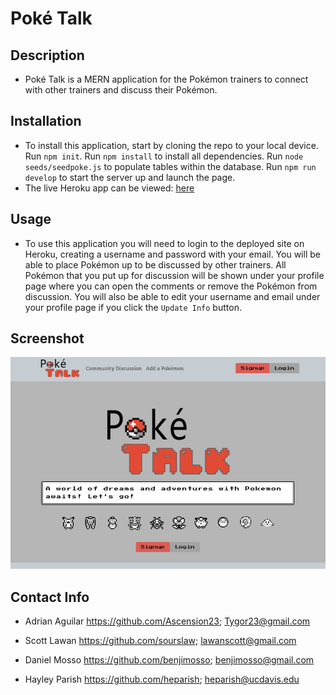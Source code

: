 # Poké Talk

## Description
- Poké Talk is a MERN application for the Pokémon trainers to connect with other trainers and discuss their Pokémon.

## Installation
- To install this application, start by cloning the repo to your local device. Run ```npm init```. Run ```npm install``` to install all dependencies. Run ```node seeds/seedpoke.js``` to populate tables within the database. Run ```npm run develop``` to start the server up and launch the page. 
- The live Heroku app can be viewed: [here](https://ancient-fjord-95576.herokuapp.com/)

## Usage
- To use this application you will need to login to the deployed site on Heroku, creating a username and password with your email. You will be able to place Pokémon up to be discussed by other trainers. All Pokémon that you put up for discussion will be shown under your profile page where you can open the comments or remove the Pokémon from discussion. You will also be able to edit your username and email under your profile page if you click the ```Update Info``` button.

## Screenshot
![alt text](/client/public/assets/screenshot.png)


## Contact Info
- Adrian Aguilar
https://github.com/Ascension23;
Tygor23@gmail.com

- Scott Lawan
https://github.com/sourslaw;
lawanscott@gmail.com

- Daniel Mosso
https://github.com/benjimosso;
benjimosso@gmail.com

- Hayley Parish
https://github.com/heparish;
heparish@ucdavis.edu